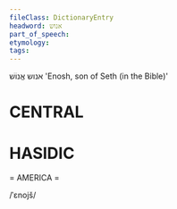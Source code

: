 ```yaml
---
fileClass: DictionaryEntry
headword: אנוש
part_of_speech: 
etymology: 
tags: 
---
```

אנוש
אֱנוֹשׁ‎
'Enosh, son of Seth (in the Bible)'

CENTRAL
========

HASIDIC
=======
= AMERICA = 

/ˈɛnojš/